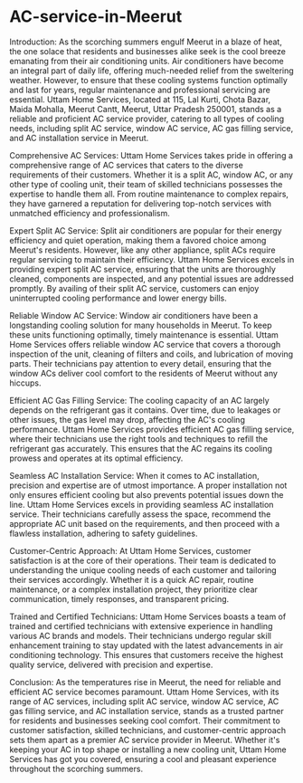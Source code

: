 # AC-service-in-Meerut
Introduction:
As the scorching summers engulf Meerut in a blaze of heat, the one solace that residents and businesses alike seek is the cool breeze emanating from their air conditioning units. Air conditioners have become an integral part of daily life, offering much-needed relief from the sweltering weather. However, to ensure that these cooling systems function optimally and last for years, regular maintenance and professional servicing are essential. Uttam Home Services, located at 115, Lal Kurti, Chota Bazar, Maida Mohalla, Meerut Cantt, Meerut, Uttar Pradesh 250001, stands as a reliable and proficient AC service provider, catering to all types of cooling needs, including split AC service, window AC service, AC gas filling service, and AC installation service in Meerut.

Comprehensive AC Services:
Uttam Home Services takes pride in offering a comprehensive range of AC services that caters to the diverse requirements of their customers. Whether it is a split AC, window AC, or any other type of cooling unit, their team of skilled technicians possesses the expertise to handle them all. From routine maintenance to complex repairs, they have garnered a reputation for delivering top-notch services with unmatched efficiency and professionalism.

Expert Split AC Service:
Split air conditioners are popular for their energy efficiency and quiet operation, making them a favored choice among Meerut's residents. However, like any other appliance, split ACs require regular servicing to maintain their efficiency. Uttam Home Services excels in providing expert split AC service, ensuring that the units are thoroughly cleaned, components are inspected, and any potential issues are addressed promptly. By availing of their split AC service, customers can enjoy uninterrupted cooling performance and lower energy bills.

Reliable Window AC Service:
Window air conditioners have been a longstanding cooling solution for many households in Meerut. To keep these units functioning optimally, timely maintenance is essential. Uttam Home Services offers reliable window AC service that covers a thorough inspection of the unit, cleaning of filters and coils, and lubrication of moving parts. Their technicians pay attention to every detail, ensuring that the window ACs deliver cool comfort to the residents of Meerut without any hiccups.

Efficient AC Gas Filling Service:
The cooling capacity of an AC largely depends on the refrigerant gas it contains. Over time, due to leakages or other issues, the gas level may drop, affecting the AC's cooling performance. Uttam Home Services provides efficient AC gas filling service, where their technicians use the right tools and techniques to refill the refrigerant gas accurately. This ensures that the AC regains its cooling prowess and operates at its optimal efficiency.

Seamless AC Installation Service:
When it comes to AC installation, precision and expertise are of utmost importance. A proper installation not only ensures efficient cooling but also prevents potential issues down the line. Uttam Home Services excels in providing seamless AC installation service. Their technicians carefully assess the space, recommend the appropriate AC unit based on the requirements, and then proceed with a flawless installation, adhering to safety guidelines.

Customer-Centric Approach:
At Uttam Home Services, customer satisfaction is at the core of their operations. Their team is dedicated to understanding the unique cooling needs of each customer and tailoring their services accordingly. Whether it is a quick AC repair, routine maintenance, or a complex installation project, they prioritize clear communication, timely responses, and transparent pricing.

Trained and Certified Technicians:
Uttam Home Services boasts a team of trained and certified technicians with extensive experience in handling various AC brands and models. Their technicians undergo regular skill enhancement training to stay updated with the latest advancements in air conditioning technology. This ensures that customers receive the highest quality service, delivered with precision and expertise.

Conclusion:
As the temperatures rise in Meerut, the need for reliable and efficient AC service becomes paramount. Uttam Home Services, with its range of AC services, including split AC service, window AC service, AC gas filling service, and AC installation service, stands as a trusted partner for residents and businesses seeking cool comfort. Their commitment to customer satisfaction, skilled technicians, and customer-centric approach sets them apart as a premier AC service provider in Meerut. Whether it's keeping your AC in top shape or installing a new cooling unit, Uttam Home Services has got you covered, ensuring a cool and pleasant experience throughout the scorching summers.
